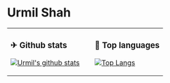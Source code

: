 # Urmil Shah




<table>
<tr>
<td valign="top" width="54%">

### ✈ Github stats

[![Urmil's github stats](https://github-readme-stats.vercel.app/api?username=urmilshah1&show_icons=true&line_height=21&show_icons=true&theme=tokyonight)](https://github.com/anuraghazra/github-readme-stats)


</td>

<td valign="top" width="46%">

### 📕 Top languages

[![Top Langs](https://github-readme-stats.vercel.app/api/top-langs/?username=urmilshah1&show_icons=true&layout=compact&theme=vue)](https://github.com/anuraghazra/github-readme-stats)

</td>
</tr>
